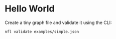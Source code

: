 # Hello World

Create a tiny graph file and validate it using the CLI:

```bash
nfl validate examples/simple.json
```
